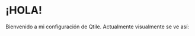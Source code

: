 # ¡HOLA!
Bienvenido a mi configuración de Qtile.
Actualmente visualmente se ve así:

<a href="ss1.png" alt="loading..."></a>
